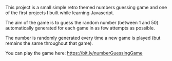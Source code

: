 This project is a small simple retro themed numbers guessing game and one of the first projects I built while learning Javascript.

The aim of the game is to guess the random number (between 1 and 50) automatically generated for each game in as few attempts as possible.

The number is randomly generated every time a new game is played (but remains the same throughout that game).

You can play the game here: https://bit.ly/numberGuessingGame
